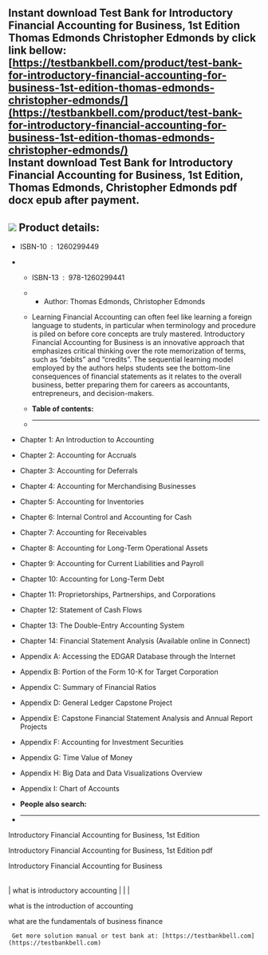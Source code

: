 Instant download **Test Bank for Introductory Financial Accounting for Business, 1st Edition Thomas Edmonds Christopher Edmonds** by click link bellow:  
[https://testbankbell.com/product/test-bank-for-introductory-financial-accounting-for-business-1st-edition-thomas-edmonds-christopher-edmonds/](https://testbankbell.com/product/test-bank-for-introductory-financial-accounting-for-business-1st-edition-thomas-edmonds-christopher-edmonds/)  
**Instant download Test Bank for Introductory Financial Accounting for Business, 1st Edition, Thomas Edmonds, Christopher Edmonds pdf docx epub after payment.**
----------------------------------------------------------------------------------------------------------------------------------------------------------------


![](https://testbankbell.com/wp-content/uploads/2023/05/9781260299441_TestBank-1.jpeg)
**Product details:**
--------------------


* ISBN-10 ‏ : ‎ 1260299449
* * ISBN-13 ‏ : ‎ 978-1260299441
  * * Author: Thomas Edmonds, Christopher Edmonds
   
  * Learning Financial Accounting can often feel like learning a foreign language to students, in particular when terminology and procedure is piled on before core concepts are truly mastered. Introductory Financial Accounting for Business is an innovative approach that emphasizes critical thinking over the rote memorization of terms, such as “debits” and “credits”. The sequential learning model employed by the authors helps students see the bottom-line consequences of financial statements as it relates to the overall business, better preparing them for careers as accountants, entrepreneurs, and decision-makers.
  * **Table of contents:**
  * ----------------------
 
* Chapter 1: An Introduction to Accounting
* Chapter 2: Accounting for Accruals
* Chapter 3: Accounting for Deferrals
* Chapter 4: Accounting for Merchandising Businesses
* Chapter 5: Accounting for Inventories
* Chapter 6: Internal Control and Accounting for Cash
* Chapter 7: Accounting for Receivables
* Chapter 8: Accounting for Long-Term Operational Assets
* Chapter 9: Accounting for Current Liabilities and Payroll
* Chapter 10: Accounting for Long-Term Debt
* Chapter 11: Proprietorships, Partnerships, and Corporations
* Chapter 12: Statement of Cash Flows
* Chapter 13: The Double-Entry Accounting System
* Chapter 14: Financial Statement Analysis (Available online in Connect)
* Appendix A: Accessing the EDGAR Database through the Internet
* Appendix B: Portion of the Form 10-K for Target Corporation
* Appendix C: Summary of Financial Ratios
* Appendix D: General Ledger Capstone Project
* Appendix E: Capstone Financial Statement Analysis and Annual Report Projects
* Appendix F: Accounting for Investment Securities
* Appendix G: Time Value of Money
* Appendix H: Big Data and Data Visualizations Overview
* Appendix I: Chart of Accounts
* **People also search:**
* -----------------------

Introductory Financial Accounting for Business, 1st Edition

Introductory Financial Accounting for Business, 1st Edition pdf

Introductory Financial Accounting for Business


|  |  |  |
| --- | --- | --- |
| 
what is introductory accounting
 |  |  |


 what is the introduction of accounting

 what are the fundamentals of business finance


     Get more solution manual or test bank at: [https://testbankbell.com](https://testbankbell.com)

